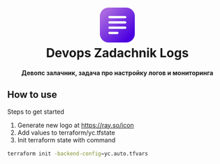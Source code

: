 <h1 align="center">
  <br>
  <a href="https://github.com/m1xxos/homelab">
    <img src="assets/icon.png" alt="Logo" width="80" height="80">
  </a>
  <br>
  Devops Zadachnik Logs
  <br>
</h1>

<h4 align="center">Девопс залачник, задача про настройку логов и мониторинга</h4>

## How to use
Steps to get started

1. Generate new logo at https://ray.so/icon
1. Add values to terraform/yc.tfstate
2. Init terraform state with command

```bash
terraform init -backend-config=yc.auto.tfvars
```
